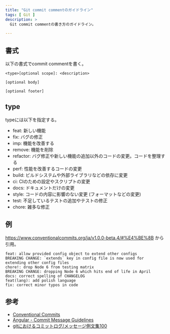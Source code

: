 ```yaml
---
title: "Git commit commentのガイドライン"
tags: [ Git ]
description: >
  Git commit commentの書き方のガイドライン。

---
```


## 書式

以下の書式でcommit commentを書く。

```
<type>[optional scope]: <description>

[optional body]

[optional footer]
```

## type

typeには以下を指定する。

- feat: 新しい機能
- fix: バグの修正
- imp: 機能を改善する
- remove: 機能を削除
- refactor: バグ修正や新しい機能の追加以外のコードの変更。コードを整理する
- perf: 性能を改善するコードの変更
- build: ビルドシステムや外部ライブラリなどの依存に変更
- ci: CIのための設定やスクリプトの変更
- docs: ドキュメントだけの変更
- style: コードの内容に影響のない変更 (フォーマットなどの変更)
- test: 不足しているテストの追加やテストの修正
- chore: 雑多な修正

## 例

https://www.conventionalcommits.org/ja/v1.0.0-beta.4/#%E4%BE%8B から引用。

```
feat: allow provided config object to extend other configs
BREAKING CHANGE: `extends` key in config file is now used for extending other config files
chore!: drop Node 6 from testing matrix
BREAKING CHANGE: dropping Node 6 which hits end of life in April
docs: correct spelling of CHANGELOG
feat(lang): add polish language
fix: correct minor typos in code
```

## 参考

- [Conventional Commits](https://www.conventionalcommits.org/ja/v1.0.0-beta.4/)
- [Angular - Commit Message Guidelines](https://github.com/angular/angular/blob/22b96b9/CONTRIBUTING.md#-commit-message-guidelines)
- [gitにおけるコミットログ/メッセージ例文集100 ](https://anond.hatelabo.jp/20160725092419)
